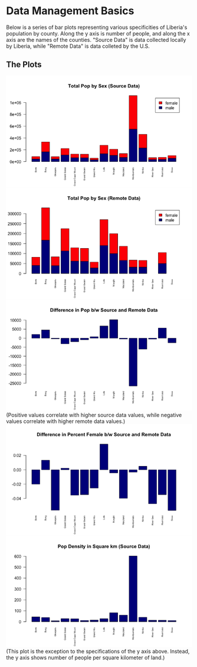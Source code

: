 # Data Management Basics

Below is a series of bar plots representing various specificities of Liberia's population by county. Along the y axis is number of people, and along the x axis are the names of the counties. "Source Data" is data collected locally by Liberia, while "Remote Data" is data colleted by the U.S.

## The Plots

![](pop_sex_source.png)<br/>
![](pop_sex_remote.png)<br/>
![](pop_diff.png)<br/>
(Positive values correlate with higher source data values, while negative values correlate with higher remote data values.)
![](pop_diff_per.png)<br/>
![](pop_dens.png)<br/>
(This plot is the exception to the specifications of the y axis above. Instead, the y axis shows number of people per square kilometer of land.)
